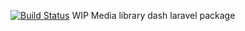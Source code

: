 [![Build Status](https://travis-ci.org/peterjcaulfield/Uploadyoda.png?branch=master)](https://travis-ci.org/peterjcaulfield/Uploadyoda)
WIP Media library dash laravel package


